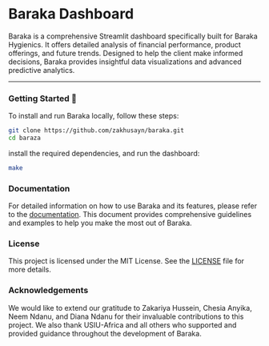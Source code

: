 # Baraka Dashboard

Baraka is a comprehensive Streamlit dashboard specifically built for Baraka Hygienics. It offers detailed analysis of financial performance, product offerings, and future trends. Designed to help the client make informed decisions, Baraka provides insightful data visualizations and advanced predictive analytics.

---
### Getting Started 🚀

To install and run Baraka locally, follow these steps:

```sh
git clone https://github.com/zakhusayn/baraka.git
cd baraza
```
install the required dependencies, and run the dashboard:
```bash
make
```

### Documentation
For detailed information on how to use Baraka and its features, please refer to the [documentation](docs). This document provides comprehensive guidelines and examples to help you make the most out of Baraka.

### License 
This project is licensed under the MIT License. See the [LICENSE](LICENSE) file for more details.

### Acknowledgements
 We would like to extend our gratitude to Zakariya Hussein, Chesia Anyika, Neem Ndanu, and Diana Ndanu for their invaluable contributions to this project. We also thank USIU-Africa and all others who supported and provided guidance throughout the development of Baraka.
